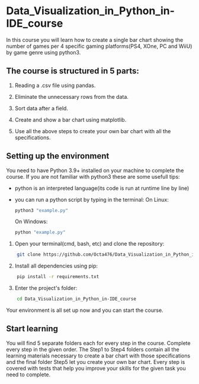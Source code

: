 # Data_Visualization_in_Python_in-IDE_course

In this course you will learn how to create a single bar chart showing the number of games per 4 specific gaming platforms(PS4, XOne, PC and WiiU) by game genre using python3.

## The course is structured in 5 parts:

1. Reading a .csv file using pandas.

2. Eliminate the unnecessary rows from the data.

3. Sort data after a field.

4. Create and show a bar chart using matplotlib.

5. Use all the above steps to create your own bar chart with all the specifications.

## Setting up the environment

You need to have Python 3.9+ installed on your machine to complete the course.
If you are not familiar with python3 these are some usefull tips:
- python is an interpreted language(its code is run at runtime line by line)
- you can run a python script by typing in the terminal: 
    On Linux:
    
    ```bash
    python3 "example.py"
    ```
    
    On Windows:
    
    ```bash
    python "example.py"
    ```

1. Open your terminal(cmd, bash, etc) and clone the repository:

```bash
    git clone https://github.com/Octa476/Data_Visualization_in_Python_in-IDE_course.git
```

2. Install all dependencies using pip:

```bash
    pip install -r requirements.txt
```

3. Enter the project's folder:
```bash
    cd Data_Visualization_in_Python_in-IDE_course
```

Your environment is all set up now and you can start the course.

## Start learning

You will find 5 separate folders each for every step in the course. Complete every step in the given
order. The Step1 to Step4 folders contain all the learning materials necessary to create a bar chart with those
specifications and the final folder Step5 let you create your own bar chart.
Every step is covered with tests that help you improve your skills for the given task you need to complete.